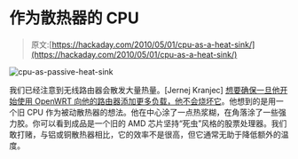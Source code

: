 # 作为散热器的 CPU

> 原文:[https://hackaday.com/2010/05/01/cpu-as-a-heat-sink/](https://hackaday.com/2010/05/01/cpu-as-a-heat-sink/)

![](../Images/ed54a80d7d368cd442f07606b13372f1.png "cpu-as-passive-heat-sink")

我们已经注意到无线路由器会散发大量热量。[Jernej Kranjec] [想要确保一旦他开始使用 OpenWRT 向他的路由器添加更多负载，他不会烧坏它](http://perceptumvolo.blogspot.com/2010/04/using-old-tech-to-improve-new-tech.html)。他想到的是用一个旧 CPU 作为被动散热器的想法。他在中心涂了一点热浆糊，在角落涂了一些强力胶。你可以看到成品是一个旧的 AMD 芯片坚持“死虫”风格的股票处理器。我们敢打赌，与铝或铜散热器相比，它的效率不是很高，但它通常无助于降低额外的温度。